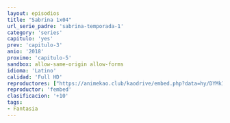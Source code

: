 ```yaml
---
layout: episodios
title: "Sabrina 1x04"
url_serie_padre: 'sabrina-temporada-1'
category: 'series'
capitulo: 'yes'
prev: 'capitulo-3'
anio: '2018'
proximo: 'capitulo-5'
sandbox: allow-same-origin allow-forms
idioma: 'Latino'
calidad: 'Full HD'
reproductores: ["https://animekao.club/kaodrive/embed.php?data=hy/DYMk1tbzP2kgOcBNQgq+IZJciEmPgDBgxo6YjHl2eblYmZ8cHChDwEkzD41Vex8/yNB2uABvf2weVD/uEgHl0cHdVMfIDixS+haSuZzBBPOGM++wKorkZ5shITPimBfba7K6s90AAsEyACu5+BQWnXusAu2G4ncY1ln1i19QbLI46LvZ4FqOypyDjNlE54q8qYa60RIY7X9IOPHwO+EVV8ACnzhqlG14G8yJRHqYHrbxUfLYXlzPs0sv/sRwYcAq/d/gI+hvDsR67vkDiSuYXWUWzz65pnWBltNRyaPte10Ul04E0r1M5wQIoSLgt+IRUPI/2zyLAtQuyP+N6GCcod3NYtBKarSJw4yr3s+AxVNU8Wg6187GRNY3Wv9MQBrE2DokGAI0Ww1y6aaOyEg==","https://www.ilovefembed.best/v/q4-w3cekl22d8wy"]
reproductor: 'fembed'
clasificacion: '+10'
tags:
- Fantasia
---
```












